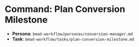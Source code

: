 # Command: Plan Conversion Milestone

- **Persona**: `bmad-workflow/personas/conversion-manager.md`
- **Task**: `bmad-workflow/tasks/plan-conversion-milestone.md`
